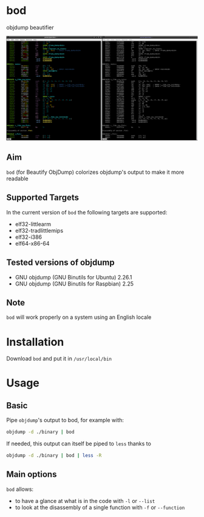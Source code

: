 # bod
objdump beautifier

![screenshot](screenshot.png)

## Aim
`bod` (for Beautify ObjDump) colorizes objdump's output to make it more
readable

## Supported Targets

In the current version of `bod` the following targets are supported:
* elf32-littlearm
* elf32-tradlittlemips
* elf32-i386
* elf64-x86-64

## Tested versions of objdump

* GNU objdump (GNU Binutils for Ubuntu) 2.26.1
* GNU objdump (GNU Binutils for Raspbian) 2.25

## Note

`bod` will work properly on a system using an English locale

# Installation

Download `bod` and put it in `/usr/local/bin`


# Usage

## Basic

Pipe `objdump`'s output to bod, for example with:

``` bash
objdump -d ./binary | bod
```

If needed, this output can itself be piped to `less` thanks to

``` bash
objdump -d ./binary | bod | less -R
```

## Main options

`bod` allows:
* to have a glance at what is in the code with `-l` or `--list`
* to look at the disassembly of a single function with `-f` or `--function`
